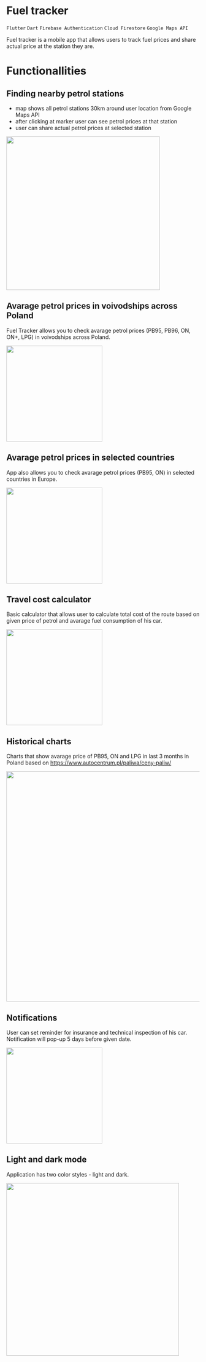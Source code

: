 # Fuel tracker

`Flutter` `Dart` `Firebase Authentication` `Cloud Firestore` `Google Maps API`

Fuel tracker is a mobile app that allows users to track fuel prices and share actual price at the station they are.

# Functionallities

## Finding nearby petrol stations

- map shows all petrol stations 30km around user location from Google Maps API
- after clicking at marker user can see petrol prices at that station
- user can share actual petrol prices at selected station

<img src="screenshots/map_whole.png" width="400" />

## Avarage petrol prices in voivodships across Poland

Fuel Tracker allows you to check avarage petrol prices (PB95, PB96, ON, ON+, LPG) in voivodships across Poland.

<img src="screenshots/prices_poland.png" width="250" />

## Avarage petrol prices in selected countries

App also allows you to check avarage petrol prices (PB95, ON) in selected countries in Europe.

<img src="screenshots/prices_abroad.png" width="250" />

## Travel cost calculator

Basic calculator that allows user to calculate total cost of the route based on given price of petrol and avarage fuel consumption of his car.

<img src="screenshots/calculator.png" width="250" />

## Historical charts

Charts that show avarage price of PB95, ON and LPG in last 3 months in Poland based on https://www.autocentrum.pl/paliwa/ceny-paliw/

<img src="screenshots/price_history.png" width="600" />

## Notifications

User can set reminder for insurance and technical inspection of his car. Notification will pop-up 5 days before given date.

<img src="screenshots/reminders.png" width="250" />

## Light and dark mode

Application has two color styles - light and dark.

<img src="screenshots/light_dark.png" width="450" />
